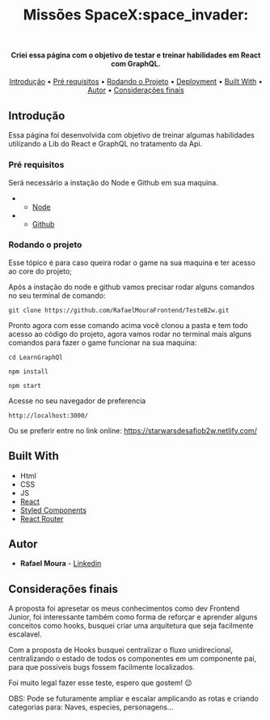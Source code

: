 <h1 align="center">
  Missões SpaceX:space_invader:
  <br>
  <br>
</h1>

<h4 align="center">Criei essa página com o objetivo de testar e treinar habilidades em React com GraphQL.</h4>


<p align="center">
  <a href="#Introdução">Introdução</a> •
  <a href="#Pré-requisitos">Pré requisitos</a> •
  <a href="#Rodando-o-projeto">Rodando o Projeto</a> •
  <a href="#Deployment">Deployment</a> •
  <a href="#Built-With">Built With</a> •
  <a href="#Autor">Autor</a> •
  <a href="#Considerações-finais">Considerações finais</a>
</p>



## Introdução

Essa página foi desenvolvida com objetivo de treinar algumas habilidades utilizando a Lib do React e GraphQL no tratamento da Api.

### Pré requisitos

Será necessário a instação do Node e Github em sua maquina.

- * [Node](https://nodejs.org/en/) 

- * [Github](https://help.github.com/en/desktop/getting-started-with-github-desktop/installing-github-desktop) 

### Rodando o projeto

Esse tópico é para caso queira rodar o game na sua maquina e ter acesso ao core do projeto;

Após a instação do node e github vamos precisar rodar alguns comandos no seu terminal de comando:

```
git clone https://github.com/RafaelMouraFrontend/TesteB2w.git
```

Pronto agora com esse comando acima você clonou a pasta e tem todo acesso ao código do projeto, agora vamos rodar no terminal mais alguns comandos para fazer o game funcionar na sua maquina:
```
cd LearnGraphQl

```
```
npm install
```
```
npm start
```

Acesse no seu navegador de preferencia
```
http://localhost:3000/

```

Ou se preferir entre no link online:
https://starwarsdesafiob2w.netlify.com/

## Built With
* Html
* CSS
* JS
* [React](hhttps://reactjs.org/) 
* [Styled Components](https://www.styled-components.com/) 
* [React Router](https://www.npmjs.com/package/react-router) 


## Autor

* **Rafael Moura** - [Linkedin](https://www.linkedin.com/in/rafaelmouradev/)

## Considerações finais

A proposta foi apresetar os meus conhecimentos como dev Frontend Junior, foi interessante também como forma de reforçar e aprender alguns conceitos como hooks, busquei criar uma arquitetura que seja facilmente escalavel.

Com a proposta de Hooks busquei centralizar o fluxo unidirecional, centralizando o estado de todos os componentes em um componente pai, para que possiveis bugs fossem facilmente localizados.

Foi muito legal fazer esse teste, espero que gostem! :wink:

OBS: Pode se futuramente ampliar e escalar amplicando as rotas e criando categorias para: Naves, especies, personagens... 






